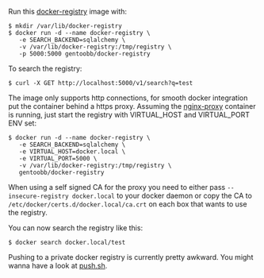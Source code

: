 Run this [docker-registry][] image with:

    $ mkdir /var/lib/docker-registry
    $ docker run -d --name docker-registry \
       -e SEARCH_BACKEND=sqlalchemy \
       -v /var/lib/docker-registry:/tmp/registry \
       -p 5000:5000 gentoobb/docker-registry

To search the registry:

    $ curl -X GET http://localhost:5000/v1/search?q=test

The image only supports http connections, for smooth docker integration put the container behind a https proxy.
Assuming the [nginx-proxy][] container is running, just start the registry with VIRTUAL_HOST and VIRTUAL_PORT ENV set:

    $ docker run -d --name docker-registry \
       -e SEARCH_BACKEND=sqlalchemy \
       -e VIRTUAL_HOST=docker.local \
       -e VIRTUAL_PORT=5000 \
       -v /var/lib/docker-registry:/tmp/registry \
       gentoobb/docker-registry

When using a self signed CA for the proxy you need to either pass `--insecure-registry docker.local` to your docker daemon
or copy the CA to `/etc/docker/certs.d/docker.local/ca.crt` on each box that wants to use the registry.

You can now search the registry like this:

    $ docker search docker.local/test

Pushing to a private docker registry is currently pretty awkward. You might wanna have a look at [push.sh][].

[docker-registry]: https://github.com/dotcloud/docker-registry/
[nginx-proxy]: https://github.com/edannenberg/gentoo-bb/tree/master/bb-dock/nginx-proxy
[push.sh]: https://github.com/edannenberg/gentoo-bb/blob/master/push.sh
